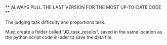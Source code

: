 ** ALWAYS PULL THE LAST VERSION FOR THE MOST UP-TO-DATE CODE **


The judging task difficulty and proportions task.

Must create a folder called "JD_task_results", saved in the same location as the python script code in-oder to save the data file.
